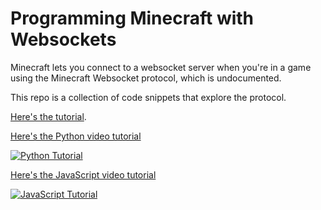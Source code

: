 # Programming Minecraft with Websockets

Minecraft lets you connect to a websocket server when you're in a game using the Minecraft
Websocket protocol, which is undocumented.

This repo is a collection of code snippets that explore the protocol.

[Here's the tutorial](tutorial).

[Here's the Python video tutorial](https://youtu.be/o-NgvtJZDcY)

[![Python Tutorial](https://img.youtube.com/vi/o-NgvtJZDcY/maxresdefault.jpg)](https://youtu.be/o-NgvtJZDcY)


[Here's the JavaScript video tutorial](https://youtu.be/bjanNXXwQbo)

[![JavaScript Tutorial](https://img.youtube.com/vi/bjanNXXwQbo/maxresdefault.jpg)](https://youtu.be/bjanNXXwQbo)
